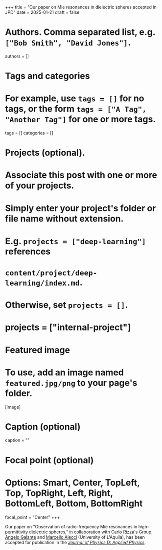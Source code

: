 +++
title = "Our paper on Mie resonances in dielectric spheres accepted in JPD"
date = 2025-01-21
draft = false

# Authors. Comma separated list, e.g. `["Bob Smith", "David Jones"]`.
authors = []

# Tags and categories
# For example, use `tags = []` for no tags, or the form `tags = ["A Tag", "Another Tag"]` for one or more tags.
tags = []
categories = []

# Projects (optional).
#   Associate this post with one or more of your projects.
#   Simply enter your project's folder or file name without extension.
#   E.g. `projects = ["deep-learning"]` references 
#   `content/project/deep-learning/index.md`.
#   Otherwise, set `projects = []`.
# projects = ["internal-project"]

# Featured image
# To use, add an image named `featured.jpg/png` to your page's folder. 
[image]
  # Caption (optional)
  caption = ""

  # Focal point (optional)
  # Options: Smart, Center, TopLeft, Top, TopRight, Left, Right, BottomLeft, Bottom, BottomRight
  focal_point = "Center"
+++

Our paper on "Observation of radio-frequency Mie resonances in high-permittivity dielectric spheres,"
in collaboration with [Carlo Rizza]'s Group, [Angelo Galante] and [Marcello Alecci] (University of L'Aquila),
has been accepted for publication in the [*Journal of Physics D: Applied Physics*](https://iopscience.iop.org/journal/0022-3727). 

[Carlo Rizza]: https://scholar.google.it/citations?user=kmPd1kYAAAAJ&hl=it
[Angelo Galante]: https://scholar.google.com/citations?user=XNNZtxIAAAAJ&hl=it
[Marcello Alecci]: https://scholar.google.it/citations?user=n4D3hB4AAAAJ&hl=en

